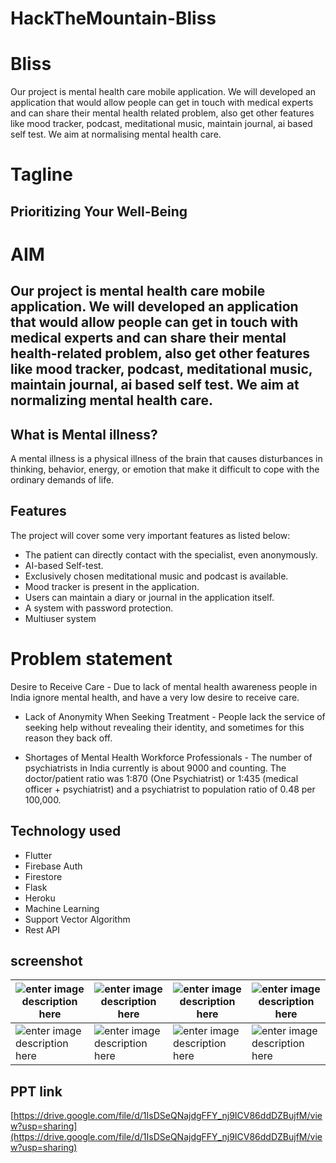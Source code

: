 # HackTheMountain-Bliss

# Bliss
Our project is mental health care mobile application. We will developed an application that would allow people can get in touch with medical experts and can share their mental health related problem, also get other features like mood tracker, podcast, meditational music, maintain journal, ai based self test. We aim at normalising mental health care.

# Tagline
## Prioritizing Your Well-Being

# AIM
## Our project is mental health care mobile application. We will developed an application that would allow people can get in touch with medical experts and can share their mental health-related problem, also get other features like mood tracker, podcast, meditational music, maintain journal, ai based self test. We aim at normalizing mental health care.

## What is Mental illness?

A mental illness is a physical illness of the brain
that causes disturbances in thinking, behavior, energy, or emotion that
make it difficult to cope with the ordinary demands of life.

## Features
The project will cover some very important features as listed below:
-   The patient can directly contact with the specialist, even anonymously.
-   AI-based Self-test.
-   Exclusively chosen meditational music and podcast is available.
-   Mood tracker is present in the application.
-   Users can maintain a diary or journal in the application itself.
-   A system with password protection.
-   Multiuser system

# Problem statement

   Desire to Receive Care - Due to lack of mental health awareness people in India ignore mental health, and have a very low desire to receive care.

-   Lack of Anonymity When Seeking Treatment - People lack the service of seeking help without revealing their identity, and sometimes for this reason they back off.

-   Shortages of Mental Health Workforce Professionals - The number of psychiatrists in India currently is about 9000 and counting. The doctor/patient ratio was 1:870 (One Psychiatrist) or 1:435 (medical officer + psychiatrist) and a psychiatrist to population ratio of 0.48 per 100,000.

## Technology used
-   Flutter
-   Firebase Auth
-   Firestore
-   Flask
-   Heroku
-   Machine Learning
-   Support Vector Algorithm
-   Rest API

## screenshot
| ![enter image description here](https://i.ibb.co/HrJZ2Nd/Whats-App-Image-2021-06-27-at-3-38-09-PM-3.jpg) | ![enter image description here](https://i.ibb.co/VV2L0CL/Whats-App-Image-2021-06-27-at-3-38-09-PM-4.jpg) |  ![enter image description here](https://i.ibb.co/gSMhcyc/Whats-App-Image-2021-06-27-at-3-41-35-PM-1.jpg) |![enter image description here](https://i.ibb.co/qjxq4fn/Whats-App-Image-2021-06-27-at-3-38-09-PM-1.jpg)|
|--|--|--|--|
| ![enter image description here](https://i.ibb.co/nw9M1zZ/Whats-App-Image-2021-06-27-at-3-38-09-PM-5.jpg) | ![enter image description here](https://i.ibb.co/NytQ6Qt/Whats-App-Image-2021-06-27-at-3-38-09-PM.jpg) |![enter image description here](https://i.ibb.co/mHQ87Qw/Whats-App-Image-2021-06-27-at-3-41-35-PM.jpg)|![enter image description here](https://i.ibb.co/Jqyc4hg/Whats-App-Image-2021-06-27-at-3-38-09-PM-2.jpg)|

## PPT link
[https://drive.google.com/file/d/1IsDSeQNajdgFFY_nj9ICV86ddDZBujfM/view?usp=sharing](https://drive.google.com/file/d/1IsDSeQNajdgFFY_nj9ICV86ddDZBujfM/view?usp=sharing)


